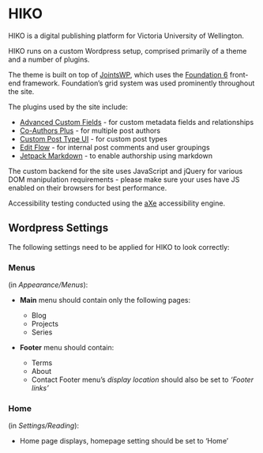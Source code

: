# HIKO
HIKO is a digital publishing platform for Victoria University of Wellington.

HIKO runs on a custom Wordpress setup, comprised primarily of a theme and a number of plugins.

The theme is built on top of [JointsWP](http://jointswp.com/), which uses the [Foundation 6](https://foundation.zurb.com/) front-end framework. Foundation’s grid system was used prominently throughout the site.

The plugins used by the site include:
* [Advanced Custom Fields](https://wordpress.org/plugins/advanced-custom-fields/) - for custom metadata fields and relationships
* [Co-Authors Plus](https://wordpress.org/plugins/co-authors-plus/) - for multiple post authors
* [Custom Post Type UI](https://wordpress.org/plugins/custom-post-type-ui/) - for custom post types
* [Edit Flow](https://wordpress.org/plugins/edit-flow/) - for internal post comments and user groupings
* [Jetpack Markdown](https://wordpress.org/plugins/jetpack-markdown/) - to enable authorship using markdown

The custom backend for the site uses JavaScript and jQuery for various DOM manipulation requirements - please make sure your uses have JS enabled on their browsers for best performance.

Accessibility testing conducted using the [aXe](https://www.axe-core.org/) accessibility engine.

## Wordpress Settings
The following settings need to be applied for HIKO to look correctly:

### Menus
(in *Appearance/Menus*):
  * **Main** menu should contain only the following pages:
    * Blog
    * Projects
    * Series

  * **Footer** menu should contain:
    * Terms
    * About
    * Contact
    Footer menu’s *display location* should also be set to *‘Footer links’*

### Home
(in *Settings/Reading*):
* Home page displays, homepage setting should be set to ‘Home’
